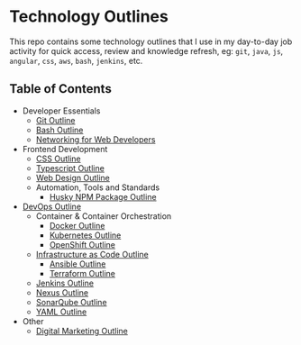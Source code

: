 # Technology Outlines

This repo contains some technology outlines that I use in my day-to-day job activity for quick access, review and knowledge refresh, eg: `git`, `java`, `js`, `angular`, `css`, `aws`, `bash`, `jenkins`, etc.

## Table of Contents

- Developer Essentials
  - [Git Outline](./git-outline.md)
  - [Bash Outline](./bash-outline.md)
  - [Networking for Web Developers](./networking-for-developers.md)
- Frontend Development
  - [CSS Outline](./css-outline.md)
  - [Typescript Outline](./typescript-outline.md)
  - [Web Design Outline](./web-design-outline.md)
  - Automation, Tools and Standards
    - [Husky NPM Package Outline](./husky-npm-package-outline.md)
- [DevOps Outline](./devops-outline.md)
  - Container & Container Orchestration
    - [Docker Outline](./docker-outline.md)
    - [Kubernetes Outline](./kubernetes-outline.md)
    - [OpenShift Outline](./openshift-outline.md)
  - [Infrastructure as Code Outline](infrastructure-as-code-outline.md)
    - [Ansible Outline](./ansible-outline.md)
    - [Terraform Outline](./terraform-outline.md)
  - [Jenkins Outline](./jenkins-outline.md)
  - [Nexus Outline](./nexus-outline.md)
  - [SonarQube Outline](./sonarqube-outline.md)
  - [YAML Outline](./yaml-outline.md)
- Other
  - [Digital Marketing Outline](./digital-marketing-outline.md)
